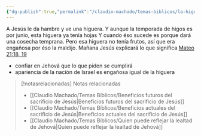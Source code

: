 ```yaml
---
{"dg-publish":true,"permalink":"/claudio-machado/temas-biblicos/la-higuera-que-no-produce-fruto/","title":"La higuera que no produce fruto","tags":["fruto"]}
---
```


A Jesús le da hambre y ve una higuera. Y aunque la temporada de higos es por junio, esta higuera ya tenía hojas Y cuando éso sucede es porque dará una cosecha temprana. Pero esa higuera no tenía frutos, así que era engañosa por éso la maldijo. Mañana Jesús explicará lo que significa  [Mateo 21:18, 19](https://wol.jw.org/es/wol/bc/r4/lp-s/1102025203/43/1) 
- confiar en Jehová que lo que piden se cumplirá 
- apariencia de la nación de Israel es engañosa igual de la higuera 



> [!notasrelacionadas] Notas relacionadas
> - [[Claudio Machado/Temas Bíblicos/Beneficios futuros del sacrificio de Jesús\|Beneficios futuros del sacrificio de Jesús]]
> - [[Claudio Machado/Temas Bíblicos/Beneficios actuales del sacrificio de Jesús\|Beneficios actuales del sacrificio de Jesús]]
> - [[Claudio Machado/Temas Bíblicos/Quien puede reflejar la lealtad de Jehová\|Quien puede reflejar la lealtad de Jehová]]




